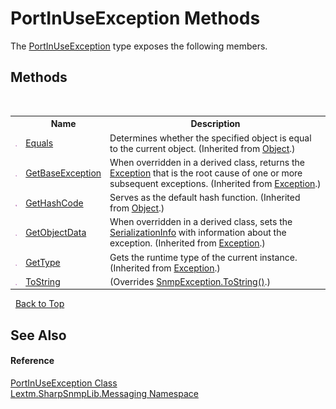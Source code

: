 # PortInUseException Methods
 

The <a href="T_Lextm_SharpSnmpLib_Messaging_PortInUseException">PortInUseException</a> type exposes the following members.


## Methods
&nbsp;<table><tr><th></th><th>Name</th><th>Description</th></tr><tr><td>![Public method](media/pubmethod.gif "Public method")</td><td><a href="https://docs.microsoft.com/dotnet/api/system.object.equals#System_Object_Equals_System_Object_" target="_blank" rel="noopener noreferrer">Equals</a></td><td>
Determines whether the specified object is equal to the current object.
 (Inherited from <a href="https://docs.microsoft.com/dotnet/api/system.object" target="_blank" rel="noopener noreferrer">Object</a>.)</td></tr><tr><td>![Public method](media/pubmethod.gif "Public method")</td><td><a href="https://docs.microsoft.com/dotnet/api/system.exception.getbaseexception#System_Exception_GetBaseException" target="_blank" rel="noopener noreferrer">GetBaseException</a></td><td>
When overridden in a derived class, returns the <a href="https://docs.microsoft.com/dotnet/api/system.exception" target="_blank" rel="noopener noreferrer">Exception</a> that is the root cause of one or more subsequent exceptions.
 (Inherited from <a href="https://docs.microsoft.com/dotnet/api/system.exception" target="_blank" rel="noopener noreferrer">Exception</a>.)</td></tr><tr><td>![Public method](media/pubmethod.gif "Public method")</td><td><a href="https://docs.microsoft.com/dotnet/api/system.object.gethashcode#System_Object_GetHashCode" target="_blank" rel="noopener noreferrer">GetHashCode</a></td><td>
Serves as the default hash function.
 (Inherited from <a href="https://docs.microsoft.com/dotnet/api/system.object" target="_blank" rel="noopener noreferrer">Object</a>.)</td></tr><tr><td>![Public method](media/pubmethod.gif "Public method")</td><td><a href="https://docs.microsoft.com/dotnet/api/system.exception.getobjectdata#System_Exception_GetObjectData_System_Runtime_Serialization_SerializationInfo_System_Runtime_Serialization_StreamingContext_" target="_blank" rel="noopener noreferrer">GetObjectData</a></td><td>
When overridden in a derived class, sets the <a href="https://docs.microsoft.com/dotnet/api/system.runtime.serialization.serializationinfo" target="_blank" rel="noopener noreferrer">SerializationInfo</a> with information about the exception.
 (Inherited from <a href="https://docs.microsoft.com/dotnet/api/system.exception" target="_blank" rel="noopener noreferrer">Exception</a>.)</td></tr><tr><td>![Public method](media/pubmethod.gif "Public method")</td><td><a href="https://docs.microsoft.com/dotnet/api/system.exception.gettype#System_Exception_GetType" target="_blank" rel="noopener noreferrer">GetType</a></td><td>
Gets the runtime type of the current instance.
 (Inherited from <a href="https://docs.microsoft.com/dotnet/api/system.exception" target="_blank" rel="noopener noreferrer">Exception</a>.)</td></tr><tr><td>![Public method](media/pubmethod.gif "Public method")</td><td><a href="M_Lextm_SharpSnmpLib_Messaging_PortInUseException_ToString">ToString</a></td><td> (Overrides <a href="M_Lextm_SharpSnmpLib_SnmpException_ToString">SnmpException.ToString()</a>.)</td></tr></table>&nbsp;
<a href="#portinuseexception-methods">Back to Top</a>

## See Also


#### Reference
<a href="T_Lextm_SharpSnmpLib_Messaging_PortInUseException">PortInUseException Class</a><br /><a href="N_Lextm_SharpSnmpLib_Messaging">Lextm.SharpSnmpLib.Messaging Namespace</a><br />